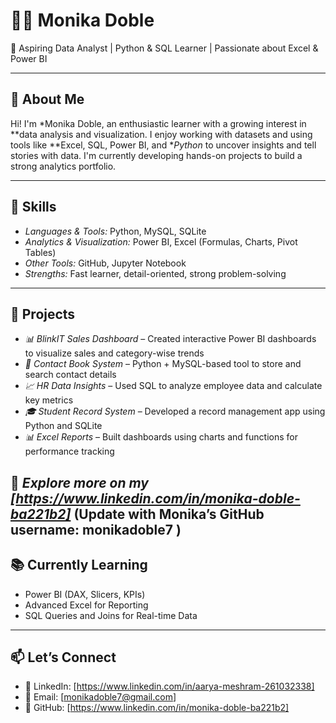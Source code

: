 # 👩‍💻 Monika Doble

🎯 Aspiring Data Analyst | Python & SQL Learner | Passionate about Excel & Power BI

---

## 📌 About Me

Hi! I'm *Monika Doble, an enthusiastic learner with a growing interest in **data analysis and visualization. I enjoy working with datasets and using tools like **Excel, SQL, Power BI, and **Python* to uncover insights and tell stories with data. I'm currently developing hands-on projects to build a strong analytics portfolio.

---

## 🔧 Skills

* *Languages & Tools:* Python, MySQL, SQLite
* *Analytics & Visualization:* Power BI, Excel (Formulas, Charts, Pivot Tables)
* *Other Tools:* GitHub, Jupyter Notebook
* *Strengths:* Fast learner, detail-oriented, strong problem-solving

---

## 💼 Projects

* *📊 BlinkIT Sales Dashboard* – Created interactive Power BI dashboards to visualize sales and category-wise trends
* *📁 Contact Book System* – Python + MySQL-based tool to store and search contact details
* *📈 HR Data Insights* – Used SQL to analyze employee data and calculate key metrics
* *🎓 Student Record System* – Developed a record management app using Python and SQLite
* *📊 Excel Reports* – Built dashboards using charts and functions for performance tracking

📂 *Explore more on my [https://www.linkedin.com/in/monika-doble-ba221b2]*
(Update with Monika’s GitHub username: monikadoble7 )
---

## 📚 Currently Learning

* Power BI (DAX, Slicers, KPIs)
* Advanced Excel for Reporting
* SQL Queries and Joins for Real-time Data

---

## 📫 Let’s Connect

* 💼 LinkedIn: \[https://www.linkedin.com/in/aarya-meshram-261032338]
* 📧 Email: \[monikadoble7@gmail.com]
* 🧠 GitHub: \[https://www.linkedin.com/in/monika-doble-ba221b2]
